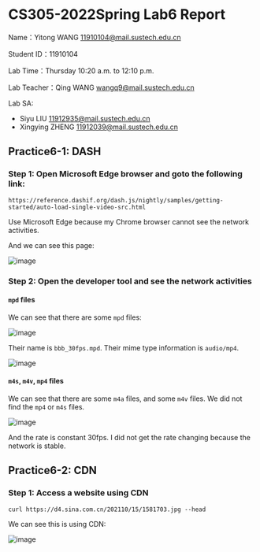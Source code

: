 # CS305-2022Spring Lab6 Report
Name：Yitong WANG 11910104@mail.sustech.edu.cn

Student ID：11910104

Lab Time：Thursday 10:20 a.m. to 12:10 p.m.

Lab Teacher：Qing WANG wangq9@mail.sustech.edu.cn

Lab SA:
- Siyu LIU 11912935@mail.sustech.edu.cn
- Xingying ZHENG 11912039@mail.sustech.edu.cn

## Practice6-1: DASH
### Step 1: Open Microsoft Edge browser and goto the following link:
```
https://reference.dashif.org/dash.js/nightly/samples/getting-started/auto-load-single-video-src.html
```

Use Microsoft Edge because my Chrome browser cannot see the network activities.

And we can see this page:

![image](https://user-images.githubusercontent.com/64548919/160972413-75b8dc2b-845a-4852-a898-880eacf0a55b.png)

### Step 2: Open the developer tool and see the network activities
#### `mpd` files
We can see that there are some `mpd` files:

![image](https://user-images.githubusercontent.com/64548919/160972747-7a61db25-34a9-4db6-8938-ab1db70ecffd.png)

Their name is `bbb_30fps.mpd`. Their mime type information is `audio/mp4`.

![image](https://user-images.githubusercontent.com/64548919/160973035-2e1c8cb7-9006-44f6-945a-85387e8afcfa.png)

#### `m4s`, `m4v`, `mp4` files
We can see that there are some `m4a` files, and some `m4v` files.
We did not find the `mp4` or `m4s` files.

![image](https://user-images.githubusercontent.com/64548919/160973374-c97c0abc-52b1-4177-89d7-e5357f651461.png)

And the rate is constant 30fps.
I did not get the rate changing because the network is stable.

## Practice6-2: CDN
### Step 1: Access a website using CDN
```
curl https://d4.sina.com.cn/202110/15/1581703.jpg --head
```

We can see this is using CDN:

![image](https://user-images.githubusercontent.com/64548919/160978075-f2292713-26cd-4fa6-a7ea-2671546bda13.png)

